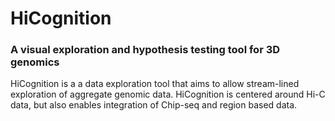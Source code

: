 # HiCognition

### A visual exploration and hypothesis testing tool for 3D genomics

HiCognition is a a data exploration tool that aims to allow stream-lined exploration of aggregate genomic data. HiCognition is centered around Hi-C data, but also enables integration of Chip-seq and region based data.